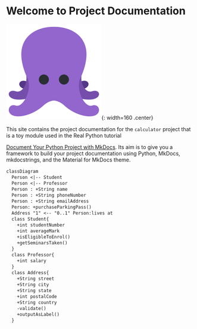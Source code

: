 # Welcome to Project Documentation

![Project Logo](assets/logo.png){: width=160 .center}

This site contains the project documentation for the
`calculator` project that is a toy module used in the
Real Python tutorial

[Document Your Python Project with MkDocs](https://realpython.com/document-your-python-project-with-mkdocs/).
Its aim is to give you a framework to build your
project documentation using Python, MkDocs,
mkdocstrings, and the Material for MkDocs theme.

``` mermaid
classDiagram
  Person <|-- Student
  Person <|-- Professor
  Person : +String name
  Person : +String phoneNumber
  Person : +String emailAddress
  Person: +purchaseParkingPass()
  Address "1" <-- "0..1" Person:lives at
  class Student{
    +int studentNumber
    +int averageMark
    +isEligibleToEnrol()
    +getSeminarsTaken()
  }
  class Professor{
    +int salary
  }
  class Address{
    +String street
    +String city
    +String state
    +int postalCode
    +String country
    -validate()
    +outputAsLabel()  
  }
```